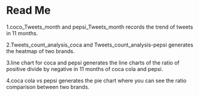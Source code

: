 # Read Me
1.coco_Tweets_month and pepsi_Tweets_month records the trend of tweets in 11 months.

2.Tweets_count_analysis_coca and Tweets_count_analysis-pepsi generates the heatmap of two brands.

3.line chart for coca and pepsi generates the line charts of the ratio of positive divide by negative in 11 months of coca cola and pepsi.

4.coca cola vs pepsi generates the pie chart where you can see the ratio comparison between two brands.


